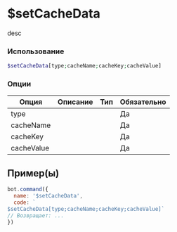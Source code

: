 # $setCacheData
desc
### Использование
```php
$setCacheData[type;cacheName;cacheKey;cacheValue]
```

### Опции

| Опция | Описание | Тип | Обязательно |
|--------|-------------|------|----------|
| type |  |  | Да | 
| cacheName |  |  | Да | 
| cacheKey |  |  | Да |
| cacheValue |  |  | Да |
## Пример(ы)

```javascript
bot.command({
  name: '$setCacheData',
  code: `
$setCacheData[type;cacheName;cacheKey;cacheValue]`
// Возвращает: ...
})
```